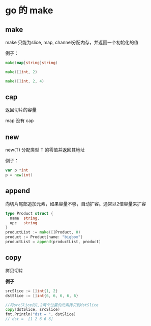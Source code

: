 # go 的 make


## make


make 只能为slice, map, channel分配内存，并返回一个初始化的值


例子：


```go
make(map[string]string)

make([]int, 2)

make([]int, 2, 4)
```


## cap

返回切片的容量

map 没有 cap


## new

new(T) 分配类型 T 的零值并返回其地址

例子：

```go
var p *int
p = new(int)
```


## append

向切片尾部追加元素，如果容量不够，自动扩容。通常以2倍容量来扩容

```go
type Product struct {
  name  string,
  upc   string
}
productList := make([]Product, 0)
product := Product{name: "bigbox"}
productList = append(productList, product)
```

## copy

拷贝切片

**例子**

```go
srcSlice := []int{1, 2}
dstSlice := []int{6, 6, 6, 6, 6}

//将srcSlice的1,2两个位置的元素拷贝到dstSlice
copy(dstSlice, srcSlice)
fmt.Println("dst = ", dstSlice)
// dst =  [1 2 6 6 6]
```
